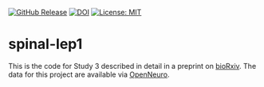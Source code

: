 [![GitHub Release](https://img.shields.io/github/v/release/eippertlab/spinal-lep1)](https://github.com/eippertlab/spinal-lep1/releases/tag/v1.1)
[![DOI](https://zenodo.org/badge/821370765.svg)](https://zenodo.org/doi/10.5281/zenodo.12658842)
[![License: MIT](https://img.shields.io/badge/License-MIT-yellow.svg)](https://opensource.org/licenses/MIT)


# spinal-lep1
This is the code for Study 3 described in detail in a preprint on [bioRxiv](https://doi.org/10.1101/2022.12.05.519148). The data for this project are available via [OpenNeuro](https://openneuro.org/datasets/ds005307).
